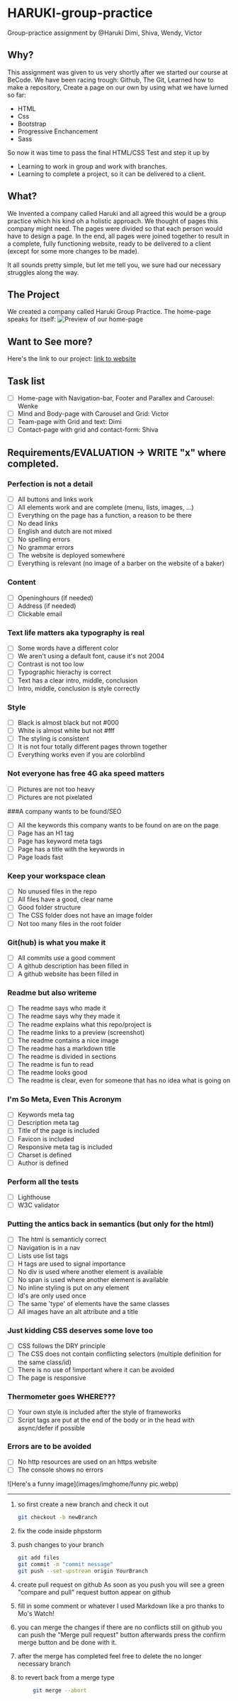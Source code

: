 # HARUKI-group-practice
Group-practice assignment by @Haruki 
Dimi, Shiva, Wendy, Victor

## Why?
This assignment was given to us very shortly after we started our course at BeCode.
We have been racing trough: Github, The Git, Learned how to make a repository, Create a page on our own
by using what we have lurned so far:
- HTML 
- Css 
- Bootstrap 
- Progressive Enchancement 
- Sass

So now it was time to pass the final HTML/CSS Test and step it up by
* Learning to work in group and work with branches.
* Learning to complete a project, so it can be delivered to a client.

## What?
We Invented a company called Haruki and all agreed this would be a group practice which his kind oh a holistic approach. 
We thought of pages this company might need. The pages were divided so that each person would have to design a page.
In the end, all pages were joined together to result in a complete, fully functioning
website, ready to be delivered to a client (except for some more changes to be made).

It all sounds pretty simple, but let me tell you, we sure had our necessary struggles along the way. 

## The Project
We created a company called Haruki Group Practice.
The home-page speaks for itself:
![Preview of our home-page](images/imghome/Preview-Haruki.jpg)

## Want to See more?
Here's the link to our project:
[link to website](https://wendyquarteer.github.io/HARUKI-group-practice/)





## Task list
- [ ] Home-page with Navigation-bar, Footer and Parallex and Carousel: Wenke
- [ ] Mind and Body-page with Carousel and Grid: Victor
- [ ] Team-page with Grid and text: Dimi
- [ ] Contact-page with grid and contact-form: Shiva

## Requirements/EVALUATION -> WRITE "x" where completed.

### Perfection is not a detail
- [ ] All buttons and links work
- [ ] All elements work and are complete (menu, lists, images, ...)
- [ ] Everything on the page has a function, a reason to be there
- [ ] No dead links
- [ ] English and dutch are not mixed
- [ ] No spelling errors
- [ ] No grammar errors
- [ ] The website is deployed somewhere
- [ ] Everything is relevant (no image of a barber on the website of a baker)

### Content
- [ ] Openinghours (if needed)
- [ ] Address (if needed)
- [ ] Clickable email

### Text life matters aka typography is real
- [ ] Some words have a different color
- [ ] We aren't using a default font, cause it's not 2004
- [ ] Contrast is not too low
- [ ] Typographic hierachy is correct
- [ ] Text has a clear intro, middle, conclusion
- [ ] Intro, middle, conclusion is style correctly

### Style
- [ ] Black is almost black but not #000
- [ ] White is almost white but not #fff
- [ ] The styling is consistent
- [ ] It is not four totally different pages thrown together
- [ ] Everything works even if you are colorblind

### Not everyone has free 4G aka speed matters
- [ ] Pictures are not too heavy
- [ ] Pictures are not pixelated

###A company wants to be found/SEO
- [ ] All the keywords this company wants to be found on are on the page
- [ ] Page has an H1 tag
- [ ] Page has keyword meta tags
- [ ] Page has a title with the keywords in
- [ ] Page loads fast

### Keep your workspace clean
- [ ] No unused files in the repo
- [ ] All files have a good, clear name
- [ ] Good folder structure
- [ ] The CSS folder does not have an image folder
- [ ] Not too many files in the root folder

### Git(hub) is what you make it
- [ ] All commits use a good comment
- [ ] A github description has been filled in
- [ ] A github website has been filled in

### Readme but also writeme
- [ ] The readme says who made it
- [ ] The readme says why they made it
- [ ] The readme explains what this repo/project is
- [ ] The readme links to a preview (screenshot)
- [ ] The readme contains a nice image
- [ ] The readme has a markdown title
- [ ] The readme is divided in sections
- [ ] The readme is fun to read
- [ ] The readme looks good
- [ ] The readme is clear, even for someone that has no idea what is going on

### I'm So Meta, Even This Acronym
- [ ] Keywords meta tag
- [ ] Description meta tag
- [ ] Title of the page is included
- [ ] Favicon is included
- [ ] Responsive meta tag is included
- [ ] Charset is defined
- [ ] Author is defined

### Perform all the tests
- [ ] Lighthouse
- [ ] W3C validator

### Putting the antics back in semantics (but only for the html)
- [ ] The html is semanticly correct
- [ ] Navigation is in a nav
- [ ] Lists use list tags
- [ ] H tags are used to signal importance
- [ ] No div is used where another element is available
- [ ] No span is used where another element is available
- [ ] No inline styling is put on any element
- [ ] Id's are only used once
- [ ] The same 'type' of elements have the same classes
- [ ] All images have an alt attribute and a title

### Just kidding CSS deserves some love too
- [ ] CSS follows the DRY principle
- [ ] The CSS does not contain conflicting selectors (multiple definition for the same class/id)
- [ ] There is no use of !important where it can be avoided
- [ ] The page is responsive

### Thermometer goes WHERE???
- [ ] Your own style is included after the style of frameworks
- [ ] Script tags are put at the end of the body or in the head with async/defer if possible

### Errors are to be avoided
- [ ] No http resources are used on an https website
- [ ] The console shows no errors

![Here's a funny image](images/imghome/funny pic.webp)

---
1. so first create a new branch and check it out
    ```bash
    git checkout -b newBranch
    ```
1. fix the code inside phpstorm
 
1. push changes to your branch
    ```bash
    git add files
    git commit -m "commit message"
    git push --set-upstream origin YourBranch
    ```
 
1. create pull request on github
    As soon as you push you will see a green "compare and pull" request button appear on github
1. fill in some comment or whatever I used Markdown like a pro thanks to Mo's Watch!
    
1. you can merge the changes if there are no conflicts
    still on github you can push the "Merge pull request" button
    afterwards press the confirm merge button and be done with it.
 
1. after the merge has completed feel free to delete the no longer necessary branch
1. to revert back from a merge type

```bash
        git merge --abort
```







